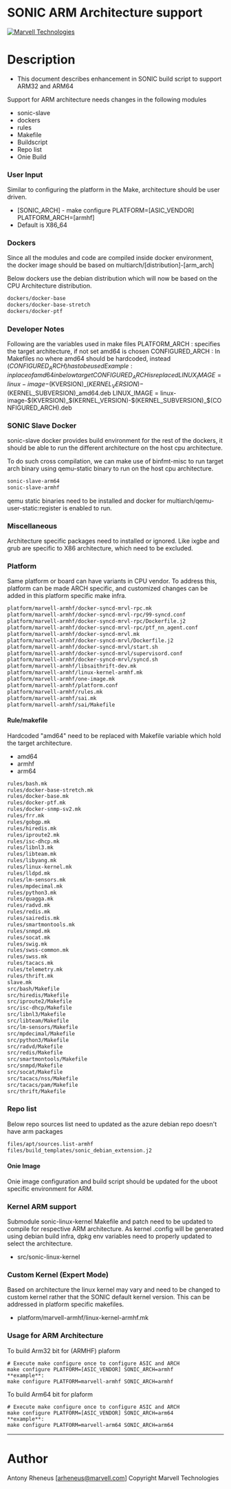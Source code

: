 # SONIC ARM Architecture support

[![Marvell Technologies](https://www.marvell.com/content/dam/marvell/en/rebrand/marvell-logo3.svg)](https://www.marvell.com/)

# Description

  - This document describes enhancement in SONIC build script to support ARM32 and ARM64
  
Support for ARM architecture needs changes in the following modules

  - sonic-slave
  - dockers
  - rules
  - Makefile
  - Buildscript
  - Repo list
  - Onie Build



### User Input

Similar to configuring the platform in the Make, architecture should be user driven.

* [SONIC_ARCH] - make configure PLATFORM=[ASIC_VENDOR] PLATFORM_ARCH=[armhf]
* Default is X86_64

### Dockers
Since all the modules and code are compiled inside docker environment, the docker image should be based on multiarch/[distribution]-[arm_arch] 

Below dockers use the debian distribution which will now be based on the CPU Architecture distribution.
```sh
dockers/docker-base
dockers/docker-base-stretch
dockers/docker-ptf
```

### Developer Notes
Following are the variables used in make files
PLATFORM_ARCH : specifies the target architecture, if not set amd64 is chosen
CONFIGURED_ARCH : In Makefiles no where amd64 should be hardcoded, instead $(CONFIGURED_ARCH) has to be used  
                  Example:  in place of amd64 in below target CONFIGURED_ARCH is replaced
                LINUX_IMAGE = linux-image-$(KVERSION)_$(KERNEL_VERSION)-$(KERNEL_SUBVERSION)_amd64.deb
                LINUX_IMAGE = linux-image-$(KVERSION)_$(KERNEL_VERSION)-$(KERNEL_SUBVERSION)_$(CONFIGURED_ARCH).deb


### SONIC Slave Docker

sonic-slave docker provides build environment for the rest of the dockers, it should be able to run the different architecture on the host cpu architecture.

To do such cross compilation, we can make use of binfmt-misc to run target arch binary using qemu-static binary to run on the host cpu architecture. 

```sh
sonic-slave-arm64
sonic-slave-armhf
```

qemu static binaries need to be installed and docker for multiarch/qemu-user-static:register is enabled to run.

### Miscellaneous

Architecture specific packages need to installed or ignored.
Like ixgbe and grub are specific to X86 architecture, which need to be excluded.


### Platform

Same platform or board can have variants in CPU vendor. To address this, platform can be made ARCH specific, and customized changes can be added in this platform specific make infra.

```sh
platform/marvell-armhf/docker-syncd-mrvl-rpc.mk
platform/marvell-armhf/docker-syncd-mrvl-rpc/99-syncd.conf
platform/marvell-armhf/docker-syncd-mrvl-rpc/Dockerfile.j2
platform/marvell-armhf/docker-syncd-mrvl-rpc/ptf_nn_agent.conf
platform/marvell-armhf/docker-syncd-mrvl.mk
platform/marvell-armhf/docker-syncd-mrvl/Dockerfile.j2
platform/marvell-armhf/docker-syncd-mrvl/start.sh
platform/marvell-armhf/docker-syncd-mrvl/supervisord.conf
platform/marvell-armhf/docker-syncd-mrvl/syncd.sh
platform/marvell-armhf/libsaithrift-dev.mk
platform/marvell-armhf/linux-kernel-armhf.mk
platform/marvell-armhf/one-image.mk
platform/marvell-armhf/platform.conf
platform/marvell-armhf/rules.mk
platform/marvell-armhf/sai.mk
platform/marvell-armhf/sai/Makefile
```

#### Rule/makefile

Hardcoded "amd64" need to be replaced with Makefile variable which hold the target architecture.
* amd64
* armhf
* arm64

```sh
rules/bash.mk
rules/docker-base-stretch.mk
rules/docker-base.mk
rules/docker-ptf.mk
rules/docker-snmp-sv2.mk
rules/frr.mk
rules/gobgp.mk
rules/hiredis.mk
rules/iproute2.mk
rules/isc-dhcp.mk
rules/libnl3.mk
rules/libteam.mk
rules/libyang.mk
rules/linux-kernel.mk
rules/lldpd.mk
rules/lm-sensors.mk
rules/mpdecimal.mk
rules/python3.mk
rules/quagga.mk
rules/radvd.mk
rules/redis.mk
rules/sairedis.mk
rules/smartmontools.mk
rules/snmpd.mk
rules/socat.mk
rules/swig.mk
rules/swss-common.mk
rules/swss.mk
rules/tacacs.mk
rules/telemetry.mk
rules/thrift.mk
slave.mk
src/bash/Makefile
src/hiredis/Makefile
src/iproute2/Makefile
src/isc-dhcp/Makefile
src/libnl3/Makefile
src/libteam/Makefile
src/lm-sensors/Makefile
src/mpdecimal/Makefile
src/python3/Makefile
src/radvd/Makefile
src/redis/Makefile
src/smartmontools/Makefile
src/snmpd/Makefile
src/socat/Makefile
src/tacacs/nss/Makefile
src/tacacs/pam/Makefile
src/thrift/Makefile

```

### Repo list
Below repo sources list need to updated as the azure debian repo doesn't have arm packages 


```sh
files/apt/sources.list-armhf
files/build_templates/sonic_debian_extension.j2

```

#### Onie Image

Onie image configuration and build script should be updated for the uboot specific environment for ARM.

### Kernel ARM support

Submodule sonic-linux-kernel Makefile and patch need to be updated to compile for respective ARM architecture. As kernel .config will be generated using debian build infra, dpkg env variables need to properly updated to select the architecture.

 - src/sonic-linux-kernel
 
### Custom Kernel  (Expert Mode)

Based on architecture the linux kernel may vary and need to be changed to custom kernel rather that the SONIC default kernel version.
This can be addressed in platform specific makefiles.

 - platform/marvell-armhf/linux-kernel-armhf.mk


### Usage for ARM Architecture
To build Arm32 bit for (ARMHF) plaform

    # Execute make configure once to configure ASIC and ARCH
    make configure PLATFORM=[ASIC_VENDOR] SONIC_ARCH=armhf
    **example**:
    make configure PLATFORM=marvell-armhf SONIC_ARCH=armhf

To build Arm64 bit for plaform

    # Execute make configure once to configure ASIC and ARCH
    make configure PLATFORM=[ASIC_VENDOR] SONIC_ARCH=arm64
    **example**:
    make configure PLATFORM=marvell-arm64 SONIC_ARCH=arm64

---- 
Author
======
Antony Rheneus [arheneus@marvell.com]
Copyright Marvell Technologies

